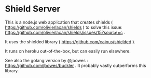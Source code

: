 # Shield Server
This is a node.js web application that creates shields ( https://github.com/olivierlacan/shields )  to solve this issue: https://github.com/olivierlacan/shields/issues/15?source=c .

It uses the shielded library ( https://github.com/cainus/shielded ).

It runs on heroku out-of-the-box, but can easily run elsewhere.

See also the golang version by @jbowes :  https://github.com/jbowes/buckler .  It probably vastly outperforms this library.
